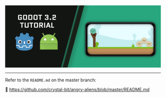 
![Cover](Assets/readme/cover.png)

---

Refer to the `README.md` on the master branch:

🔗 https://github.com/crystal-bit/angry-aliens/blob/master/README.md